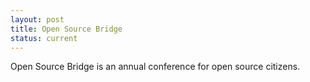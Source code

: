 ```yaml
---
layout: post
title: Open Source Bridge
status: current
---
```


Open Source Bridge is an annual conference for open source citizens.